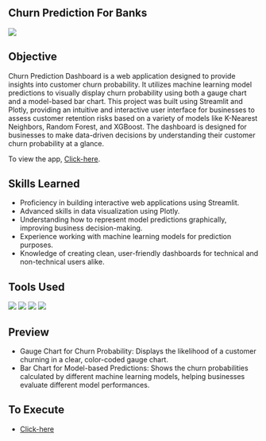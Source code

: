 ## Churn Prediction For Banks

<img src="https://img.shields.io/badge/-Solo Project-f2336f?&style=for-the-badge&logoColor=white" />

## Objective

Churn Prediction Dashboard is a web application designed to provide insights into customer churn probability. It utilizes machine learning model predictions to visually display churn probability using both a gauge chart and a model-based bar chart. This project was built using Streamlit and Plotly, providing an intuitive and interactive user interface for businesses to assess customer retention risks based on a variety of models like K-Nearest Neighbors, Random Forest, and XGBoost. The dashboard is designed for businesses to make data-driven decisions by understanding their customer churn probability at a glance.

To view the app, <a href="https://edom-bankcustomerchurn.streamlit.app/"> Click-here</a>.

## Skills Learned

- Proficiency in building interactive web applications using Streamlit.
- Advanced skills in data visualization using Plotly.
- Understanding how to represent model predictions graphically, improving business decision-making.
- Experience working with machine learning models for prediction purposes.
- Knowledge of creating clean, user-friendly dashboards for technical and non-technical users alike.
  
## Tools Used

<div>
<!--   <img src="https://img.shields.io/badge/-NodeJs-orange?&style=for-the-badge&logo=html5&logoColor=white" />
  <img src="https://img.shields.io/badge/-JavaScript-e8d82a?&style=for-the-badge&logo=javascript&logoColor=white" />
  <img src="https://img.shields.io/badge/-Material UI-364559?&style=for-the-badge&logoColor=white" />
  <img src="https://img.shields.io/badge/-Stripe-blue?&style=for-the-badge&logo=stripe&logoColor=white" />
  <img src="https://img.shields.io/badge/-Clerk-0a0a0a?&style=for-the-badge&logo=clerk&logoColor=white" />
  <img src="https://img.shields.io/badge/-GroqCloud API-364559?&style=for-the-badge&logoColor=white" /> -->
  <img src="https://img.shields.io/badge/-Streamlit-ff4b4b?&style=for-the-badge&logo=streamlit&logoColor=white" /> 
  <img src="https://img.shields.io/badge/-Plotly-3F4F75?&style=for-the-badge&logo=plotly&logoColor=white" /> 
  <img src="https://img.shields.io/badge/-Python-306998?&style=for-the-badge&logo=python&logoColor=white" /> 
  <img src="https://img.shields.io/badge/-Machine Learning-0763E3?&style=for-the-badge&logoColor=white" />
</div>


## Preview
  - Gauge Chart for Churn Probability: Displays the likelihood of a customer churning in a clear, color-coded gauge chart.
  - Bar Chart for Model-based Predictions: Shows the churn probabilities calculated by different machine learning models, helping businesses evaluate different model performances.

## To Execute
- <a href="https://edom-bankcustomerchurn.streamlit.app/"> Click-here</a>

